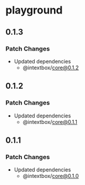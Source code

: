 # playground

## 0.1.3

### Patch Changes

- Updated dependencies
  - @intextbox/core@0.1.2

## 0.1.2

### Patch Changes

- Updated dependencies
  - @intextbox/core@0.1.1

## 0.1.1

### Patch Changes

- Updated dependencies
  - @intextbox/core@0.1.0

